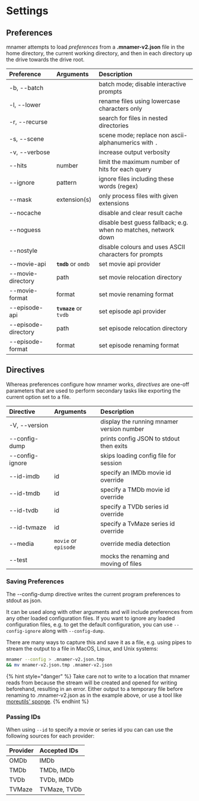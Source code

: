 # Settings

## Preferences

mnamer attempts to load _preferences_ from a **.mnamer-v2.json** file in the home directory, the current working directory, and then in each directory up the drive towards the drive root.

| Preference | Arguments | Description |
| :--- | :--- | :--- |
| -b, --batch |  | batch mode; disable interactive prompts |
| -l, --lower |  | rename files using lowercase characters only |
| -r, --recurse |  | search for files in nested directories |
| -s, --scene |  | scene mode; replace non ascii-alphanumerics with `.` |
| -v, --verbose |  | increase output verbosity |
| --hits | number | limit the maximum number of hits for each query |
| --ignore | pattern | ignore files including these words \(regex\) |
| --mask | extension\(s\) | only process files with given extensions |
| --nocache |  | disable and clear result cache |
| --noguess |  | disable best guess fallback; e.g. when no matches, network down |
| --nostyle |  | disable colours and uses ASCII characters for prompts |
| --movie-api | **`tmdb`** or `omdb` | set movie api provider |
| --movie-directory | path | set movie relocation directory |
| --movie-format | format | set movie renaming format |
| --episode-api | **`tvmaze`** or `tvdb` | set episode api provider |
| --episode-directory | path | set episode relocation directory |
| --episode-format | format | set episode renaming format |

## Directives

Whereas preferences configure how mnamer works, _directives_ are one-off parameters that are used to perform secondary tasks like exporting the current option set to a file.

| Directive | Arguments | Description |
| :--- | :--- | :--- |
| -V, --version |  | display the running mnamer version number |
| --config-dump |  | prints config JSON to stdout then exits |
| --config-ignore |  | skips loading config file for session |
| --id-imdb | id | specify an IMDb movie id override |
| --id-tmdb | id | specify a TMDb movie id override |
| --id-tvdb | id | specify a TVDb series id override |
| --id-tvmaze | id | specify a TvMaze series id override |
| --media | `movie` or `episode` | override media detection |
| --test |  | mocks the renaming and moving of files |

### Saving Preferences

The --config-dump directive writes the current program preferences to stdout as json.

It can be used along with other arguments and will include preferences from any other loaded configuration files. If you want to ignore any loaded configuration files, e.g. to get the default configuration, you can use `--config-ignore` along with `--config-dump`.

There are many ways to capture this and save it as a file, e.g. using pipes to stream the output to a file in MacOS, Linux, and Unix systems:

```bash
mnamer --config > .mnamer-v2.json.tmp
&& mv mnamer-v2.json.tmp .mnamer-v2.json
```

{% hint style="danger" %}
Take care not to write to a location that mnamer reads from because the stream will be created and opened for writing beforehand, resulting in an error. Either output to a temporary file before renaming to .mnamer-v2.json as in the example above, or use a tool like [moreutils' sponge](https://joeyh.name/code/moreutils).
{% endhint %}

### Passing IDs

When using `--id` to specify a movie or series id you can can use the following sources for each provider:

| Provider | Accepted IDs |
| :--- | :--- |
| OMDb | IMDb |
| TMDb | TMDb, IMDb |
| TVDb | TVDb, IMDb |
| TVMaze | TVMaze, TVDb |



